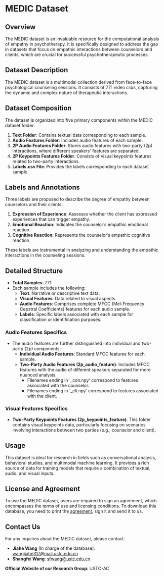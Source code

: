 # MEDIC Dataset

## Overview

The MEDIC dataset is an invaluable resource for the computational analysis of empathy in psychotherapy. It is specifically designed to address the gap in datasets that focus on empathic interactions between counselors and clients, which are crucial for successful psychotherapeutic processes.

## Dataset Description

The MEDIC dataset is a multimodal collection derived from face-to-face psychological counseling sessions. It consists of 771 video clips, capturing the dynamic and complex nature of therapeutic interactions.

## Dataset Composition

The dataset is organized into five primary components within the MEDIC dataset folder:

1. **Text Folder**: Contains textual data corresponding to each sample.
2. **Audio Features Folder**: Includes audio features of each sample.
3. **2P Audio Features Folder**: Stores audio features with two-party (2p) interactions, where different speakers' features are separated.
4. **2P Keypoints Features Folder**: Consists of visual keypoints features related to two-party interactions.
5. **Labels.csv File**: Provides the labels corresponding to each dataset sample.

## Labels and Annotations

Three labels are proposed to describe the degree of empathy between counselors and their clients:

1. **Expression of Experience**: Assesses whether the client has expressed experiences that can trigger empathy.
2. **Emotional Reaction**: Indicates the counselor’s empathic emotional reaction.
3. **Cognitive Reaction**: Represents the counselor’s empathic cognitive reaction.

These labels are instrumental in analyzing and understanding the empathic interactions in the counseling sessions.

## Detailed Structure

- **Total Samples**: 771
- Each sample includes the following:
  - **Text**: Narrative or descriptive text data.
  - **Visual Features**: Data related to visual aspects.
  - **Audio Features**: Comprises complete MFCC (Mel-Frequency Cepstral Coefficients) features for each audio sample.
  - **Labels**: Specific labels associated with each sample for classification or identification purposes.

### Audio Features Specifics

- The audio features are further distinguished into individual and two-party (2p) components:
  - **Individual Audio Features**: Standard MFCC features for each sample.
  - **Two-Party Audio Features (2p_audio_feature)**: Includes MFCC features with the audio of different speakers separated for more nuanced analysis.
    - Filenames ending in '_con.npy' correspond to features associated with the counselor.
    - Filenames ending in '_cli.npy' correspond to features associated with the client.

### Visual Features Specifics

- **Two-Party Keypoints Features (2p_keypoints_feature)**: This folder contains visual keypoints data, particularly focusing on scenarios involving interactions between two parties (e.g., counselor and client).

## Usage

This dataset is ideal for research in fields such as conversational analysis, behavioral studies, and multimodal machine learning. It provides a rich source of data for training models that require a combination of textual, audio, and visual inputs.

## License and Agreement

To use the MEDIC dataset, users are required to sign an agreement, which encompasses the terms of use and licensing conditions. To download this database, you need to print the [agreement](https://nvie.ustc.edu.cn/doc/release_agreement_nvie.pdf), sign it and send it to us.

## Contact Us

For any inquiries about the MEDIC dataset, please contact:

- **Jiahe Wang** (In charge of the database): [wangjiahe317@mail.ustc.edu.cn](mailto:wangjiahe317@mail.ustc.edu.cn)
- **Shangfei Wang**: [sfwang@ustc.edu.cn](mailto:sfwang@ustc.edu.cn)

**Official Website of our Research Group**: USTC-AC

